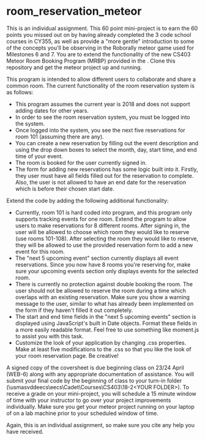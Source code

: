 # room_reservation_meteor

This is an individual assignment.  This 60 point mini-project is to earn the 60 points you missed out on by having already completed the 3 code school courses in CY355, as well as provide a "more gentle" introduction to some of the concepts you'll be observing in the Roborally meteor game used for Milestones 6 and 7.  You are to extend the functionality of the new CS403 Meteor Room Booking Program (MRBP) provided in the <GITHUB REPO LINK HERE>.  Clone this repository and get the meteor project up and running.

This program is intended to allow different users to collaborate and share a common room.  The current functionality of the room reservation system is as follows:

- This program assumes the current year is 2018 and does not support adding dates for other years.
- In order to see the room reservation system, you must be logged into the system.
- Once logged into the system, you see the next five reservations for room 101 (assuming there are any).
- You can create a new reservation by filling out the event description and using the drop down boxes to select the month, day, start time, and end time of your event.
- The room is booked for the user currently signed in.
- The form for adding new reservations has some logic built into it.  Firstly, they user must have all fields filled out for the reservation to complete.  Also, the user is not allowed to have an end date for the reservation which is before their chosen start date.

Extend the code by adding the following additional functionality:

- Currently, room 101 is hard coded into program, and this program only supports tracking events for one room.  Extend the program to allow users to make reservations for 8 different rooms.  After signing in, the user will be allowed to choose which room they would like to reserve (use rooms 101-108).  After selecting the room they would like to reserve, they will be allowed to use the provided reservation form to add a new event for this room.
- The "next 5 upcoming event" section currently displays all event reservations.  Since you now have 8 rooms you're reserving for, make sure your upcoming events section only displays events for the selected room.
- There is currently no protection against double booking the room.  The user should not be allowed to reserve the room during a time which overlaps with an existing reservation.  Make sure you show a warning message to the user, similar to what has already been implemented on the form if they haven't filled it out completely.
- The start and end time fields in the "next 5 upcoming events" section is displayed using JavaScript's built in Date objects.  Format these fields in a more easily readable format.  Feel free to use something like moment.js to assist you with this task.
- Customize the look of your application by changing .css properties.  Make at least five modifications to the .css so that you like the look of your room reservation page.  Be creative!

A signed copy of the coversheet is due beginning class on 23/24 April (WEB-6) along with any appropriate documentation of assistance.  You will submit your final code by the beginning of class to your turn-in folder (\\usmasvddeecs\eecs\Cadet\Courses\CS403\18-2\<YOUR FOLDER>).  To receive a grade on your mini-project, you will schedule a 15 minute window of time with your instructor to go over your project improvements individually.  Make sure you get your meteor project running on your laptop of on a lab machine prior to your scheduled window of time.

Again, this is an individual assignment, so make sure you cite any help you have received.
